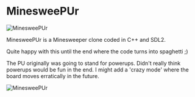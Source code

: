 # MinesweePUr

![MinesweePUr](images/medium50.png)

MinesweePUr is a Minesweeper clone coded in C++ and SDL2.

Quite happy with this until the end where the code turns into spaghetti ;)

The PU originally was going to stand for powerups. Didn't really think powerups would be fun in the end. I might add a 'crazy mode' where the board moves erratically in the future.

![MinesweePUr](images/expert.png)